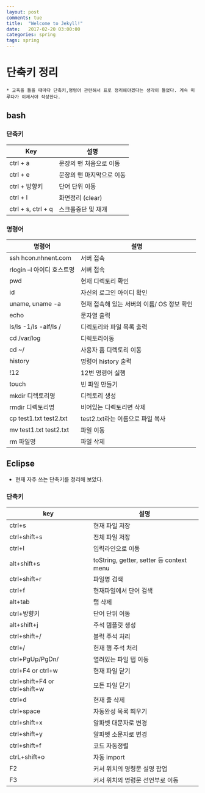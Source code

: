 ```yaml
---
layout: post
comments: tue
title:  "Welcome to Jekyll!"
date:   2017-02-20 03:00:00
categories: spring
tags: spring
---  
```

# 단축키 정리
    * 교육을 들을 때마다 단축키,명령어 관련해서 표로 정리해야겠다는 생각이 들었다. 계속 미루다가 이제서야 작성한다.

## bash
    
### 단축키
| Key | 설명 |
|------|-------|
|ctrl + a| 문장의 맨 처음으로 이동|
|ctrl + e| 문장의 맨 마지막으로 이동|
|ctrl + 방향키| 단어 단위 이동|
|ctrl + l| 화면정리 (clear)|
|ctrl + s, ctrl + q| 스크롤중단 및 재개|

### 명령어
| 명령어| 설명 |
|------|-------|
|ssh hcon.nhnent.com| 서버 접속 |
|rlogin –l 아이디 호스트명| 서버 접속|
|pwd|현재 디렉토리 확인|
|id|자신의 로그인 아이디 확인|
|uname, uname -a|현재 접속해 있는 서버의 이름/ OS 정보 확인|
|echo| 문자열 출력|
|ls/ls -1/ls -alf/ls / |디렉토리와 파일 목록 출력|
|cd /var/log | 디렉토리이동|
|cd ~/ | 사용자 홈 디렉토리 이동|
|history | 명령어 history 출력|
|!12|12번 명령어 실행|
|touch|빈 파일 만들기|
|mkdir 디렉토리명|디렉토리 생성|
|rmdir 디렉토리명|비어있는 디렉토리면 삭제
|cp test1.txt test2.txt|test2.txt라는 이름으로 파일 복사|
|mv test1.txt test2.txt|파일 이동|
|rm 파일명 | 파일 삭제|

## Eclipse
* 현재 자주 쓰는 단축키를 정리해 보았다.
### 단축키
|key|설명|
|----|-----|
|ctrl+s|현재 파일 저장|
|ctrl+shift+s|전체 파일 저장|
|ctrl+l|입력라인으로 이동|
|alt+shift+s|toString, getter, setter 등 context menu|
|ctrl+shift+r|파일명 검색|
|ctrl+f|현재파일에서 단어 검색|
|alt+tab|탭 삭제|
|ctrl+방향키|단어 단위 이동|
|alt+shift+j|주석 템플릿 생성|
|ctrl+shift+/|블럭 주석 처리|
|ctrl+/|헌재 행 주석 처리|
|ctrl+PgUp/PgDn/|열려있는 파일 탭 이동|
|ctrl+F4 or ctrl+w|현재 파일 닫기|
|ctrl+shift+F4 or ctrl+shift+w|모든 파일 닫기|
|ctrl+d|현재 줄 삭제|
|ctrl+space|자동완성 목록 띄우기|
|ctrl+shift+x|알파벳 대문자로 변경|
|ctrl+shift+y|알파벳 소문자로 변경|
|ctrl+shift+f|코드 자동정렬|
|ctrL+shift+o|자동 import|
|F2|커서 위치의 명령문 설명 팝업|
|F3|커서 위치의 명령문 선언부로 이동|

